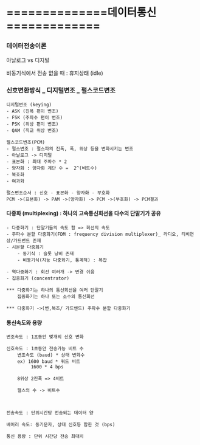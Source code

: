 # ==============데이터통신=============

### 데이터전송이론

아날로그 vs 디지털



비동기식에서 전송 없을 때 : 휴지상태 (idle)

### 신호변환방식 _ 디지털변조 _ 펄스코드변조

```
디지털변조 (keying)
- ASK (진폭 편이 변조)
- FSK (주파수 편이 변조)
- PSK (위상 편이 변조)
- QAM (직교 위상 변조)

펄스코드변조(PCM)
- 펄스변조 : 펄스파의 진폭, 폭, 위상 등을 변화시키는 변조
- 아날로그 -> 디지털
- 표본화 : 최대 주파수 * 2
- 양자화 : 양자화 계단 수 =  2^(비트수)
- 복호화
- 여과화

펄스변조순서 : 신호 - 표본화 - 양자화 - 부호화
PCM ->(표본화) -> PAM ->(양자화) -> PCM ->(부호화) -> PCM결과
```



#### 다중화 (multiplexing) : 하나의 고속통신회선을 다수의 단말기가 공유

```
- 다중화기 : 단말기들의 속도 합 => 회선의 속도
- 주파수 분할 다중화기(FDM : frequency division multiplexer)_ 라디오, 티비연상/가드밴드 존재
- 시분할 다중화기
	- 동기식 : 슬롯 낭비 존재
	- 비동기식(지능 다중화기, 통계적) : 복잡
	
- 역다중화기 : 회선 여러개 -> 변경 쉬움
- 집중화기 (concentrator)

*** 다중화기는 하나의 통신회선을 여러 단말기
    집중화기는 하나 또는 소수의 통신회선
    
*** 다중화기 ->(변,복조/ 가드밴드) 주파수 분할 다중화기
```



#### 통신속도와 용량

```
변조속도 : 1초동안 몇개의 신호 변화

신호속도 : 1초동안 전송가능 비트 수
	변조속도 (baud) * 상태 변화수
	ex) 1600 baud * 쿼드 비트
	     1600 * 4 bps
	     
	8위상 2진폭 => 4비트
	
	펄스의 수 -> 비트수



전송속도 : 단위시간당 전송되는 데이터 양

베어러 속도: 동기문자, 상태 신호등 합한 것 (bps)

통신 용량 : 단위 시간당 전송 최대치




```

